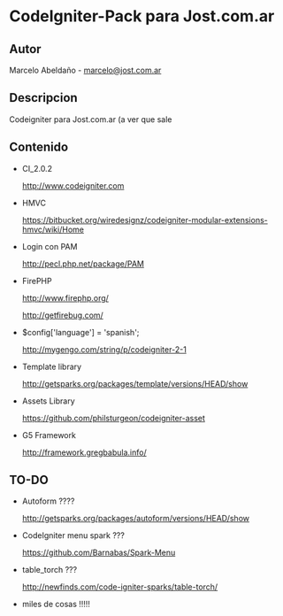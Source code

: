 CodeIgniter-Pack para Jost.com.ar
==================

Autor
------

Marcelo Abeldaño - <marcelo@jost.com.ar>

Descripcion
-----------

Codeigniter para Jost.com.ar (a ver que sale


Contenido
--------
* CI_2.0.2

	http://www.codeigniter.com
	
* HMVC 

	https://bitbucket.org/wiredesignz/codeigniter-modular-extensions-hmvc/wiki/Home

* Login con PAM

	http://pecl.php.net/package/PAM


* FirePHP

	http://www.firephp.org/

	http://getfirebug.com/


* $config['language']	= 'spanish'; 
	
	http://mygengo.com/string/p/codeigniter-2-1


* Template library 

	http://getsparks.org/packages/template/versions/HEAD/show


* Assets Library

	https://github.com/philsturgeon/codeigniter-asset	
	
	
* G5 Framework

	http://framework.gregbabula.info/
	
	
TO-DO
---------------------------

* Autoform ????
	
	http://getsparks.org/packages/autoform/versions/HEAD/show

* CodeIgniter menu spark ???

	https://github.com/Barnabas/Spark-Menu
	
* table_torch ???

	http://newfinds.com/code-igniter-sparks/table-torch/

* miles de cosas !!!!!

